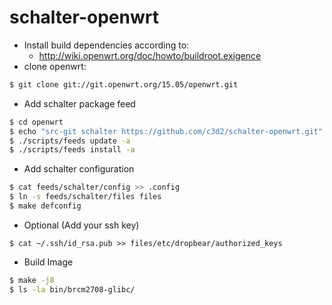 # schalter-openwrt

* Install build dependencies according to:
  - http://wiki.openwrt.org/doc/howto/buildroot.exigence
* clone openwrt:

```bash
$ git clone git://git.openwrt.org/15.05/openwrt.git
```

* Add schalter package feed

```bash
$ cd openwrt
$ echo "src-git schalter https://github.com/c3d2/schalter-openwrt.git" >> feeds.conf.default
$ ./scripts/feeds update -a
$ ./scripts/feeds install -a
```

* Add schalter configuration

```bash
$ cat feeds/schalter/config >> .config
$ ln -s feeds/schalter/files files
$ make defconfig
```

* Optional (Add your ssh key)

```
$ cat ~/.ssh/id_rsa.pub >> files/etc/dropbear/authorized_keys
```

* Build Image

```bash
$ make -j8
$ ls -la bin/brcm2708-glibc/
```
